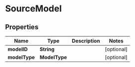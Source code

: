 

# SourceModel


## Properties

| Name | Type | Description | Notes |
|------------ | ------------- | ------------- | -------------|
|**modelID** | **String** |  |  [optional] |
|**modelType** | **ModelType** |  |  [optional] |



